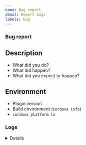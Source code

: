```yaml
---
name: Bug report
about: Report bugs
labels: bug
---
```


### Bug report

<!-- 
## Do you have a question ?

**Please go to [Discussions]https://github.com/NiklasMerz/cordova-plugin-fingerprint-aio/discussions) and ask there. Avoid submitting support requests as issues on Github. If you have trouble installing this plugin, please ask on Discussions first.**
-->
## Description

<!-- Please use the search first to check if this bug report exists already -->

* What did you do?
* What did happen?
* What did you expect to happen?

## Environment

* Plugin version
* Build environment (```cordova info```)
* ```cordova platform ls```

### Logs

<details>
  <pre>[Please insert any logs here]</pre>
</details>
